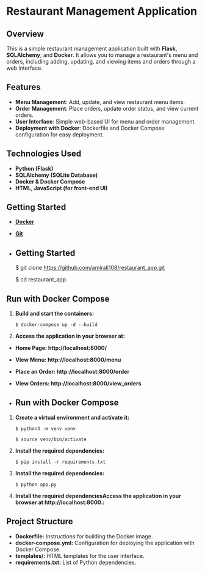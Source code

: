 # **Restaurant Management Application**

## **Overview**
This is a simple restaurant management application built with **Flask**, **SQLAlchemy**, and **Docker**. It allows you to manage a restaurant's menu and orders, including adding, updating, and viewing items and orders through a web interface.

## **Features**
- **Menu Management**: Add, update, and view restaurant menu items.
- **Order Management**: Place orders, update order status, and view current orders.
- **User Interface**: Simple web-based UI for menu and order management.
- **Deployment with Docker**: Dockerfile and Docker Compose configuration for easy deployment.

## **Technologies Used**
-  **Python (Flask)**
-  **SQLAlchemy (SQLite Database)**
-  **Docker & Docker Compose**
-  **HTML, JavaScript (for front-end UI)**

## **Getting Started**
-  **[Docker](https://docs.docker.com/get-started/get-docker/)**
-  **[Git](https://git-scm.com/)**

-  ## **Getting Started**
      $ git clone  https://github.com/amirali108/restaurant_app.git

      $ cd restaurant_app

## **Run with Docker Compose**
1. **Build and start the containers:**

       $ docker-compose up -d --build

2. **Access the application in your browser at:**
-  **Home Page: http://localhost:8000/**
-  **View Menu: http://localhost:8000/menu**
-  **Place an Order: http://localhost:8000/order**
-  **View Orders: http://localhost:8000/view_orders**

-  ## **Run with Docker Compose**
1. **Create a virtual environment and activate it:**

       $ python3 -m venv venv

       $ source venv/bin/activate

3. **Install the required dependencies:**

       $ pip install -r requirements.txt

4. **Install the required dependencies:**
   
       $ python app.py

5. **Install the required dependenciesAccess the application in your browser at http://localhost:8000.:**

   
 ## **Project Structure**
-  **Dockerfile:** Instructions for building the Docker image.
-  **docker-compose.yml:** Configuration for deploying the application with Docker Compose.
-  **templates/:** HTML templates for the user interface.
-  **requirements.txt:** List of Python dependencies.
